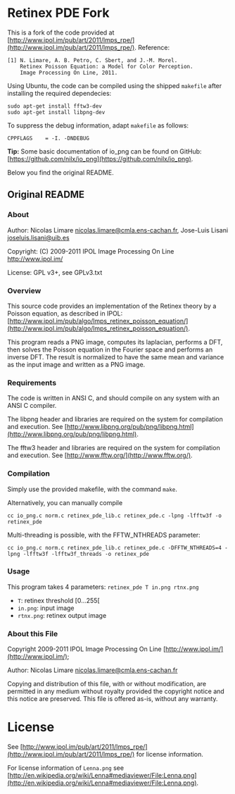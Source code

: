 # Retinex PDE Fork

This is a fork of the code provided at [http://www.ipol.im/pub/art/2011/lmps_rpe/](http://www.ipol.im/pub/art/2011/lmps_rpe/). Reference:

    [1] N. Limare, A. B. Petro, C. Sbert, and J.-M. Morel.
        Retinex Poisson Equation: a Model for Color Perception.
        Image Processing On Line, 2011.

Using Ubuntu, the code can be compiled using the shipped `makefile` after installing the required dependecies:

    sudo apt-get install fftw3-dev
    sudo apt-get install libpng-dev

To suppress the debug information, adapt `makefile` as follows:

    CPPFLAGS	= -I. -DNDEBUG

**Tip:** Some basic documentation of io_png can be found on GitHub: [https://github.com/nilx/io_png](https://github.com/nilx/io_png).

Below you find the original README.

## Original README

### About

Author: Nicolas Limare <nicolas.limare@cmla.ens-cachan.fr>, Jose-Luis Lisani <joseluis.lisani@uib.es>

Copyright: (C) 2009-2011 IPOL Image Processing On Line http://www.ipol.im/

License: GPL v3+, see GPLv3.txt

### Overview

This source code provides an implementation of the Retinex theory by a Poisson equation, as described in IPOL: [http://www.ipol.im/pub/algo/lmps_retinex_poisson_equation/](http://www.ipol.im/pub/algo/lmps_retinex_poisson_equation/).

This program reads a PNG image, computes its laplacian, performs a DFT, then solves the Poisson equation in the Fourier space and performs an inverse DFT. The result is normalized to have the same mean and variance as the input image and written as a PNG image.

### Requirements

The code is written in ANSI C, and should compile on any system with an ANSI C compiler.

The libpng header and libraries are required on the system for compilation and execution. See [http://www.libpng.org/pub/png/libpng.html](http://www.libpng.org/pub/png/libpng.html).

The fftw3 header and libraries are required on the system for compilation and execution. See [http://www.fftw.org/](http://www.fftw.org/).

### Compilation

Simply use the provided makefile, with the command `make`.

Alternatively, you can manually compile

    cc io_png.c norm.c retinex_pde_lib.c retinex_pde.c -lpng -lfftw3f -o retinex_pde

Multi-threading is possible, with the FFTW_NTHREADS parameter:

    cc io_png.c norm.c retinex_pde_lib.c retinex_pde.c -DFFTW_NTHREADS=4 -lpng -lfftw3f -lfftw3f_threads -o retinex_pde

### Usage

This program takes 4 parameters: `retinex_pde T in.png rtnx.png`

* `T`: retinex threshold [0...255[
* `in.png`: input image
* `rtnx.png`: retinex output image

### About this File

Copyright 2009-2011 IPOL Image Processing On Line [http://www.ipol.im/](http://www.ipol.im/);

Author: Nicolas Limare <nicolas.limare@cmla.ens-cachan.fr>

Copying and distribution of this file, with or without modification, are permitted in any medium without royalty provided the copyright notice and this notice are preserved.  This file is offered as-is, without any warranty.

# License

See [http://www.ipol.im/pub/art/2011/lmps_rpe/](http://www.ipol.im/pub/art/2011/lmps_rpe/) for license information.

For license information of `Lenna.png` see [http://en.wikipedia.org/wiki/Lenna#mediaviewer/File:Lenna.png](http://en.wikipedia.org/wiki/Lenna#mediaviewer/File:Lenna.png).

